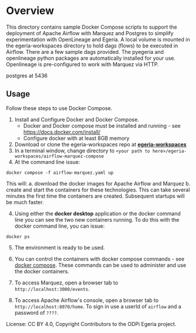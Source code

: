 <!-- SPDX-License-Identifier: CC-BY-4.0 -->
<!-- Copyright Contributors to the ODPi Egeria project. -->

# Overview
This directory contains sample Docker Compose scripts to support the deployment of Apache Airflow with Marquez and Postgres
to simplify experimentation with OpenLineage and Egeria. A local volume is mounted in the egeria-workspaces directory to hold
dags (flows) to be executed in Airflow. There are a few sample dags provided. The pyegeria and openlineage python packages are
automatically installed for your use. Openlineage is pre-configured to work with Marquez via HTTP.

postgres at 5436
## Usage

Follow these steps to use Docker Compose.

1. Install and Configure Docker and Docker Compose.
    * Docker and Docker compose must be installed and running - see https://docs.docker.com/install/
    * Configure docker with at least 8GB memory
2. Download or clone the egeria-workspaces repo at [**egeria-workspaces**](https://github.com/odpi/egeria-workspaces.git)
3. In a terminal window, change directory to `<your path to here>/egeria-workspaces/airflow-marquez-compose`
4. At the command line issue:

`docker compose -f airflow-marquez.yaml up`

This will:
a. download the docker images for Apache Airflow and Marquez
b. create and start the containers for these technologies. This can take several minutes the first time the containers are created. Subsequent startups will be much faster.

4. Using either the **docker desktop** application or the docker command line you can see the two new containers running. To do this with the docker command line, you can issue:

`docker ps`

5. The environment is ready to be used.

6. You can control the containers with docker compose commands - see [docker compose](https://docs.docker.com/reference/cli/docker/compose/). These commands can be used to administer and use the docker containers.
7. To access Marquez, open a browser tab to `http://localhost:3000/events`. 
8. To access Apache Airflow's console, open a browser tab to `http://localhost:8070/home`.  To sign in use a userId of `airflow` and a password of `????`.





License: CC BY 4.0, Copyright Contributors to the ODPi Egeria project.
